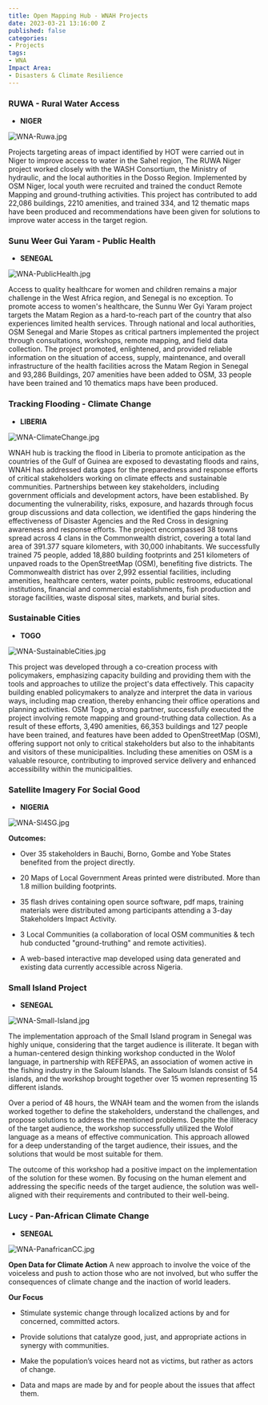 ```yaml
---
title: Open Mapping Hub - WNAH Projects
date: 2023-03-21 13:16:00 Z
published: false
categories:
- Projects
tags:
- WNA
Impact Area:
- Disasters & Climate Resilience
---
```


### RUWA - Rural Water Access

* **NIGER**

![WNA-Ruwa.jpg](/uploads/WNA-Ruwa.jpg)

Projects targeting areas of impact identified by HOT were carried out in Niger to improve access to water in the Sahel region, The RUWA Niger project worked closely with the WASH Consortium, the Ministry of hydraulic, and the local authorities in the Dosso Region. Implemented by OSM Niger, local youth were recruited and trained the conduct Remote Mapping and ground-truthing activities. This project has contributed to add 22,086 buildings,  2210 amenities,  and trained 334, and 12 thematic maps have been produced and recommendations have been given for solutions to improve water access in the target region.

### Sunu Weer Gui Yaram - Public Health

* **SENEGAL**

![WNA-PublicHealth.jpg](/uploads/WNA-PublicHealth.jpg)

Access to quality healthcare for women and children remains a major challenge in the West Africa region, and Senegal is no exception. To promote access to women's healthcare, the Sunnu Wer Gyi Yaram project targets the Matam Region as a hard-to-reach part of the country that also experiences limited health services. Through national and local authorities, OSM Senegal and Marie Stopes as critical partners implemented the project through consultations, workshops, remote mapping, and field data collection.  The project promoted, enlightened, and provided reliable information on the situation of access, supply, maintenance, and overall infrastructure of the health facilities across the Matam Region in Senegal and 93,286 Buildings, 207 amenities have been added to OSM, 33 people have been trained and 10 thematics maps have been produced.

### Tracking Flooding - Climate Change

* **LIBERIA**

![WNA-ClimateChange.jpg](/uploads/WNA-ClimateChange.jpg)

WNAH hub is tracking the flood in Liberia to promote anticipation as the countries of the Gulf of Guinea are exposed to devastating floods and rains, WNAH has addressed data gaps for the preparedness and response efforts of critical stakeholders working on climate effects and sustainable communities. Partnerships between key stakeholders, including government officials and development actors, have been established. By documenting the vulnerability, risks, exposure, and hazards through focus group discussions and data collection, we identified the gaps hindering the effectiveness of Disaster Agencies and the Red Cross in designing awareness and response efforts. The project encompassed 38 towns spread across 4 clans in the Commonwealth district, covering a total land area of 391.377 square kilometers, with 30,000 inhabitants. We successfully trained 75 people, added 18,880 building footprints and 251 kilometers of unpaved roads to the OpenStreetMap (OSM), benefiting five districts. The Commonwealth district has over 2,992 essential facilities, including amenities, healthcare centers, water points, public restrooms, educational institutions, financial and commercial establishments, fish production and storage facilities, waste disposal sites, markets, and burial sites.

### Sustainable Cities

* **TOGO**

![WNA-SustainableCities.jpg](/uploads/WNA-SustainableCities.jpg)

This project was developed through a co-creation process with policymakers, emphasizing capacity building and providing them with the tools and approaches to utilize the project's data effectively. This capacity building enabled policymakers to analyze and interpret the data in various ways, including map creation, thereby enhancing their office operations and planning activities. OSM Togo, a strong partner, successfully executed the project involving remote mapping and ground-truthing data collection. As a result of these efforts, 3,490 amenities, 66,353 buildings and 127 people have been trained, and features have been added to OpenStreetMap (OSM), offering support not only to critical stakeholders but also to the inhabitants and visitors of these municipalities. Including these amenities on OSM is a valuable resource, contributing to improved service delivery and enhanced accessibility within the municipalities.

### Satellite Imagery For Social Good

* **NIGERIA**

![WNA-SI4SG.jpg](/uploads/WNA-SI4SG.jpg)

**Outcomes:**

* Over 35 stakeholders in Bauchi, Borno, Gombe and Yobe States benefited from the project directly.

* 20 Maps of Local Government Areas printed were distributed.
  More than 1.8 million building footprints.

* 35 flash drives containing open source software, pdf maps, training materials were distributed among participants attending a 3-day Stakeholders Impact Activity.

* 3 Local Communities (a collaboration of local OSM communities & tech hub conducted "ground-truthing" and remote activities).

* A web-based interactive map developed using data generated and existing data currently accessible across Nigeria.

### Small Island Project

* **SENEGAL**

![WNA-Small-Island.jpg](/uploads/WNA-Small-Island.jpg)

The implementation approach of the Small Island program in Senegal was highly unique, considering that the target audience is illiterate. It began with a human-centered design thinking workshop conducted in the Wolof language, in partnership with REFEPAS, an association of women active in the fishing industry in the Saloum Islands. The Saloum Islands consist of 54 islands, and the workshop brought together over 15 women representing 15 different islands.

Over a period of 48 hours, the WNAH team and the women from the islands worked together to define the stakeholders, understand the challenges, and propose solutions to address the mentioned problems. Despite the illiteracy of the target audience, the workshop successfully utilized the Wolof language as a means of effective communication. This approach allowed for a deep understanding of the target audience, their issues, and the solutions that would be most suitable for them.

The outcome of this workshop had a positive impact on the implementation of the solution for these women. By focusing on the human element and addressing the specific needs of the target audience, the solution was well-aligned with their requirements and contributed to their well-being.

### Lucy - Pan-African Climate Change

* **SENEGAL**

![WNA-PanafricanCC.jpg](/uploads/WNA-PanafricanCC.jpg)

**Open Data for Climate Action**
A new approach to involve the voice of the voiceless and push to action those who are not involved, but who suffer the consequences of climate change and the inaction of world leaders.

**Our Focus**

* Stimulate systemic change through localized actions by and for concerned, committed actors.

* Provide solutions that catalyze good, just,  and appropriate actions in synergy with communities.

* Make the population’s voices heard not as victims, but rather as actors of change.

* Data and maps are made by and for people about the issues that affect them.